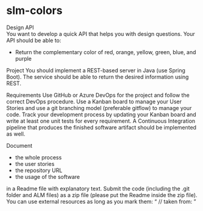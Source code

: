 # slm-colors

Design API  
You want to develop a quick API that helps you with design questions. Your API should be
able to: 
* Return the complementary color of red, orange, yellow, green, blue, and purple  

Project
You should implement a REST-based server in Java (use Spring Boot). The service should
be able to return the desired information using REST.  

Requirements
Use GitHub or Azure DevOps for the project and follow the correct DevOps procedure. Use a
Kanban board to manage your User Stories and use a git branching model (preferable
gitflow) to manage your code. Track your development process by updating your Kanban
board and write at least one unit tests for every requirement. A Continuous Integration
pipeline that produces the finished software artifact should be implemented as well.  

Document
* the whole process
* the user stories
* the repository URL
* the usage of the software

in a Readme file with explanatory text. Submit the code (including the .git folder and ALM
files) as a zip file (please put the Readme inside the zip file).
You can use external resources as long as you mark them: “ // taken from: <URL> ”
